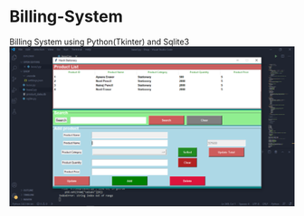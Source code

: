 # Billing-System
Billing System using Python(Tkinter) and Sqlite3
<img src="Screenshot.png" width="800" float="left"/>
